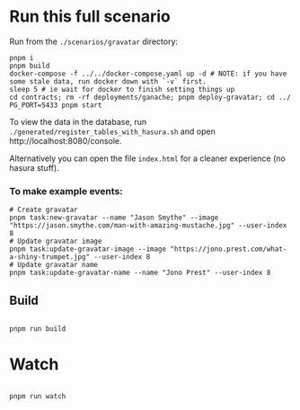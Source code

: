 # Run this full scenario

Run from the `./scenarios/gravatar` directory:

```
pnpm i
pnpm build
docker-compose -f ../../docker-compose.yaml up -d # NOTE: if you have some stale data, run docker down with `-v` first.
sleep 5 # ie wait for docker to finish setting things up
cd contracts; rm -rf deployments/ganache; pnpm deploy-gravatar; cd ../
PG_PORT=5433 pnpm start
```

To view the data in the database, run `./generated/register_tables_with_hasura.sh` and open http://localhost:8080/console.

Alternatively you can open the file `index.html` for a cleaner experience (no hasura stuff).

### To make example events:

```
# Create gravatar
pnpm task:new-gravatar --name "Jason Smythe" --image "https://jason.smythe.com/man-with-amazing-mustache.jpg" --user-index 8
# Update gravatar image
pnpm task:update-gravatar-image --image "https://jono.prest.com/what-a-shiny-trumpet.jpg" --user-index 8
# Update gravatar name
pnpm task:update-gravatar-name --name "Jono Prest" --user-index 8
```

## Build

```

pnpm run build

```

# Watch

```

pnpm run watch

```
